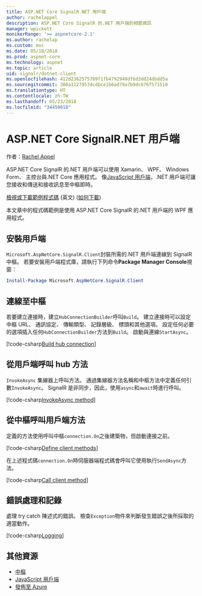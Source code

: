 ```yaml
---
title: ASP.NET Core SignalR.NET 用戶端
author: rachelappel
description: ASP.NET Core SignalR 的.NET 用戶端的相關資訊
manager: wpickett
monikerRange: '>= aspnetcore-2.1'
ms.author: rachelap
ms.custom: mvc
ms.date: 05/18/2018
ms.prod: aspnet-core
ms.technology: aspnet
ms.topic: article
uid: signalr/dotnet-client
ms.openlocfilehash: 412d2362575789f1fb4792940df6d3dd24dbdd5a
ms.sourcegitcommit: 300a1127957dcdbce1b6ad79a7b9dc676f571510
ms.translationtype: HT
ms.contentlocale: zh-TW
ms.lasthandoff: 05/23/2018
ms.locfileid: "34459018"
---
```

# <a name="aspnet-core-signalr-net-client"></a>ASP.NET Core SignalR.NET 用戶端

作者：[Rachel Appel](http://twitter.com/rachelappel)

ASP.NET Core SignalR 的.NET 用戶端可以使用 Xamarin、 WPF、 Windows Form、 主控台與.NET Core 應用程式。 像[JavaScript 用戶端](xref:signalr/javascript-client)，.NET 用戶端可讓您接收和傳送和接收訊息至中樞即時。

[檢視或下載範例程式碼](https://github.com/aspnet/Docs/tree/live/aspnetcore/signalr/dotnet-client/sample) \(英文\) ([如何下載](xref:tutorials/index#how-to-download-a-sample))

本文章中的程式碼範例是使用 ASP.NET Core SignalR 的.NET 用戶端的 WPF 應用程式。

## <a name="setup-client"></a>安裝用戶端

`Microsoft.AspNetCore.SignalR.Client`封裝所需的.NET 用戶端連線到 SignalR 中樞。 若要安裝用戶端程式庫，請執行下列命令**Package Manager Console**視窗：

```powershell
Install-Package Microsoft.AspNetCore.SignalR.Client
```

## <a name="connect-to-a-hub"></a>連線至中樞

若要建立連接時，建立`HubConnectionBuilder`呼叫`Build`。 建立連接時可以設定中樞 URL、 通訊協定、 傳輸類型、 記錄層級、 標頭和其他選項。 設定任何必要的選項插入任何`HubConnectionBuilder`方法到`Build`。 啟動與連線`StartAsync`。

[!code-csharp[Build hub connection](dotnet-client/sample/signalrchatclient/MainWindow.xaml.cs?highlight=15-17,33)]

## <a name="call-hub-methods-from-client"></a>從用戶端呼叫 hub 方法

`InvokeAsync` 集線器上呼叫方法。 通過集線器方法名稱和中樞方法中定義任何引數`InvokeAsync`。 SignalR 是非同步，因此，使用`async`和`await`時進行呼叫。

[!code-csharp[InvokeAsync method](dotnet-client/sample/signalrchatclient/MainWindow.xaml.cs?range=48-49)]

## <a name="call-client-methods-from-hub"></a>從中樞呼叫用戶端方法

定義的方法使用呼叫中樞`connection.On`之後建築物，但啟動連接之前。

[!code-csharp[Define client methods](dotnet-client/sample/signalrchatclient/MainWindow.xaml.cs?range=22-29)]

在上述程式碼`connection.On`時伺服器端程式碼會呼叫它使用執行`SendAsync`方法。

[!code-csharp[Call client method](dotnet-client/sample/signalrchat/hubs/chathub.cs?range=8-11)]

## <a name="error-handling-and-logging"></a>錯誤處理和記錄

處理 try catch 陳述式的錯誤。 檢查`Exception`物件來判斷發生錯誤之後所採取的適當動作。

[!code-csharp[Logging](dotnet-client/sample/signalrchatclient/MainWindow.xaml.cs?range=46-54)]

## <a name="additional-resources"></a>其他資源

* [中樞](xref:signalr/hubs)
* [JavaScript 用戶端](xref:signalr/javascript-client)
* [發佈至 Azure](xref:signalr/publish-to-azure-web-app)
